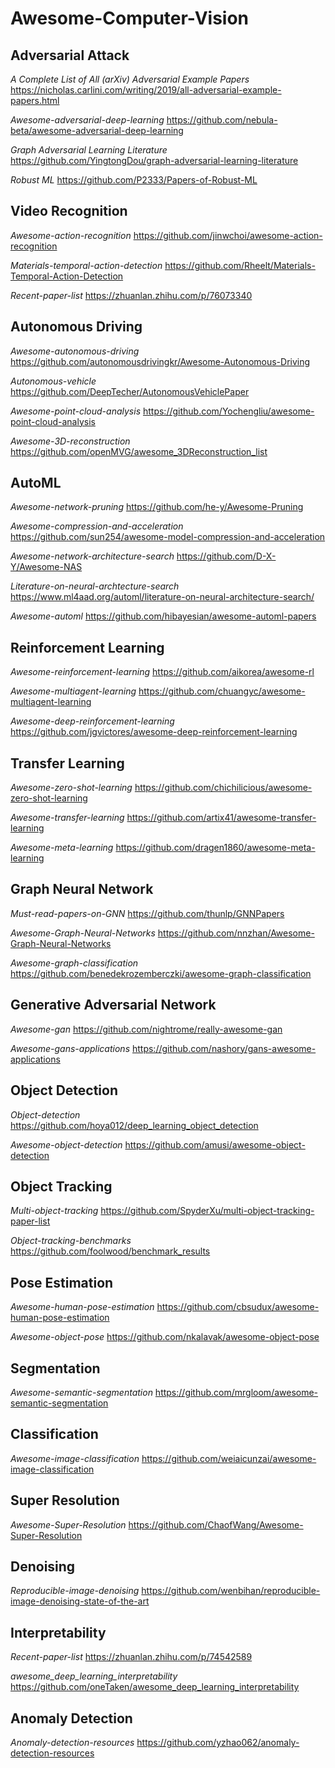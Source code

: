 # Awesome-Computer-Vision
## Adversarial Attack
*A Complete List of All (arXiv) Adversarial Example Papers* https://nicholas.carlini.com/writing/2019/all-adversarial-example-papers.html

*Awesome-adversarial-deep-learning* https://github.com/nebula-beta/awesome-adversarial-deep-learning

*Graph Adversarial Learning Literature* https://github.com/YingtongDou/graph-adversarial-learning-literature

*Robust ML* https://github.com/P2333/Papers-of-Robust-ML

## Video Recognition
*Awesome-action-recognition* https://github.com/jinwchoi/awesome-action-recognition

*Materials-temporal-action-detection* https://github.com/Rheelt/Materials-Temporal-Action-Detection

*Recent-paper-list* https://zhuanlan.zhihu.com/p/76073340

## Autonomous Driving
*Awesome-autonomous-driving* https://github.com/autonomousdrivingkr/Awesome-Autonomous-Driving

*Autonomous-vehicle* https://github.com/DeepTecher/AutonomousVehiclePaper

*Awesome-point-cloud-analysis* https://github.com/Yochengliu/awesome-point-cloud-analysis

*Awesome-3D-reconstruction* https://github.com/openMVG/awesome_3DReconstruction_list

## AutoML
*Awesome-network-pruning* https://github.com/he-y/Awesome-Pruning

*Awesome-compression-and-acceleration* https://github.com/sun254/awesome-model-compression-and-acceleration

*Awesome-network-architecture-search* https://github.com/D-X-Y/Awesome-NAS

*Literature-on-neural-archtecture-search* https://www.ml4aad.org/automl/literature-on-neural-architecture-search/

*Awesome-automl* https://github.com/hibayesian/awesome-automl-papers

## Reinforcement Learning
*Awesome-reinforcement-learning* https://github.com/aikorea/awesome-rl

*Awesome-multiagent-learning* https://github.com/chuangyc/awesome-multiagent-learning

*Awesome-deep-reinforcement-learning* https://github.com/jgvictores/awesome-deep-reinforcement-learning

## Transfer Learning
*Awesome-zero-shot-learning* https://github.com/chichilicious/awesome-zero-shot-learning

*Awesome-transfer-learning* https://github.com/artix41/awesome-transfer-learning

*Awesome-meta-learning* https://github.com/dragen1860/awesome-meta-learning

## Graph Neural Network
*Must-read-papers-on-GNN* https://github.com/thunlp/GNNPapers

*Awesome-Graph-Neural-Networks* https://github.com/nnzhan/Awesome-Graph-Neural-Networks

*Awesome-graph-classification* https://github.com/benedekrozemberczki/awesome-graph-classification

## Generative Adversarial Network
*Awesome-gan* https://github.com/nightrome/really-awesome-gan

*Awesome-gans-applications* https://github.com/nashory/gans-awesome-applications

## Object Detection
*Object-detection* https://github.com/hoya012/deep_learning_object_detection

*Awesome-object-detection* https://github.com/amusi/awesome-object-detection

## Object Tracking
*Multi-object-tracking* https://github.com/SpyderXu/multi-object-tracking-paper-list

*Object-tracking-benchmarks* https://github.com/foolwood/benchmark_results

## Pose Estimation
*Awesome-human-pose-estimation* https://github.com/cbsudux/awesome-human-pose-estimation

*Awesome-object-pose* https://github.com/nkalavak/awesome-object-pose

## Segmentation
*Awesome-semantic-segmentation* https://github.com/mrgloom/awesome-semantic-segmentation

## Classification
*Awesome-image-classification* https://github.com/weiaicunzai/awesome-image-classification

## Super Resolution
*Awesome-Super-Resolution* https://github.com/ChaofWang/Awesome-Super-Resolution

## Denoising
*Reproducible-image-denoising* https://github.com/wenbihan/reproducible-image-denoising-state-of-the-art

## Interpretability
*Recent-paper-list* https://zhuanlan.zhihu.com/p/74542589

*awesome_deep_learning_interpretability* https://github.com/oneTaken/awesome_deep_learning_interpretability

## Anomaly Detection
*Anomaly-detection-resources* https://github.com/yzhao062/anomaly-detection-resources
